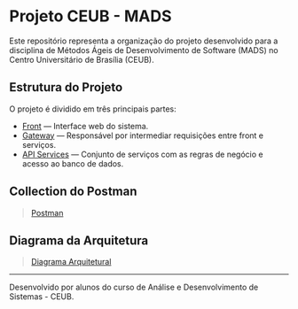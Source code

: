 # Projeto CEUB - MADS

Este repositório representa a organização do projeto desenvolvido para a disciplina de Métodos Ágeis de Desenvolvimento de Software (MADS) no Centro Universitário de Brasília (CEUB).

## Estrutura do Projeto

O projeto é dividido em três principais partes:

- [Front](https://github.com/CRUD-Mads/front) — Interface web do sistema.
- [Gateway](https://github.com/CRUD-Mads/gateway) — Responsável por intermediar requisições entre front e serviços.
- [API Services](https://github.com/CRUD-Mads/api_services) — Conjunto de serviços com as regras de negócio e acesso ao banco de dados.

## Collection do Postman

> [Postman](https://.postman.co/workspace/My-Workspace~c60ce1f2-a115-49ad-8bff-6a5828849de6/collection/38743621-90771320-eeb9-4c68-adb0-d17a23b30b17?action=share&creator=38743621)

## Diagrama da Arquitetura

> [Diagrama Arquitetural](https://imgur.com/a/SNSyEyL)

---

Desenvolvido por alunos do curso de Análise e Desenvolvimento de Sistemas - CEUB.
